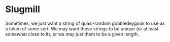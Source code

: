 # Slugmill #

Sometimes, we just want a string of quasi-random gobbledeygook to use as
a token of some sort. We may want these strings to be unique (or at least
somewhat close to it), or we may just them to be a given length.
